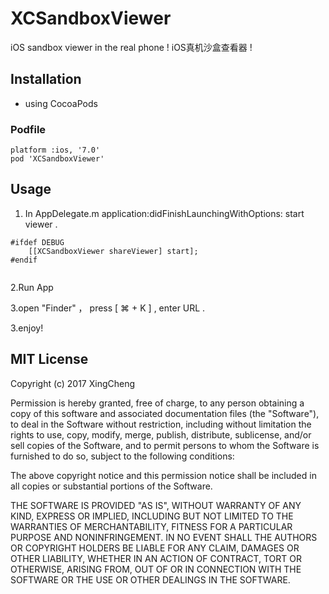 # XCSandboxViewer
iOS sandbox viewer in  the real phone ! iOS真机沙盒查看器 !

## Installation

- using CocoaPods

### Podfile
```
platform :ios, '7.0'
pod 'XCSandboxViewer'
```

## Usage

1. In AppDelegate.m   application:didFinishLaunchingWithOptions: start viewer .

```    
#ifdef DEBUG
    [[XCSandboxViewer shareViewer] start];
#endif
    
```
2.Run App 


3.open "Finder" ， press [ ⌘ + K ] , enter URL .


3.enjoy!




## MIT License

Copyright (c) 2017 XingCheng

Permission is hereby granted, free of charge, to any person obtaining a copy
of this software and associated documentation files (the "Software"), to deal
in the Software without restriction, including without limitation the rights
to use, copy, modify, merge, publish, distribute, sublicense, and/or sell
copies of the Software, and to permit persons to whom the Software is
furnished to do so, subject to the following conditions:

The above copyright notice and this permission notice shall be included in all
copies or substantial portions of the Software.

THE SOFTWARE IS PROVIDED "AS IS", WITHOUT WARRANTY OF ANY KIND, EXPRESS OR
IMPLIED, INCLUDING BUT NOT LIMITED TO THE WARRANTIES OF MERCHANTABILITY,
FITNESS FOR A PARTICULAR PURPOSE AND NONINFRINGEMENT. IN NO EVENT SHALL THE
AUTHORS OR COPYRIGHT HOLDERS BE LIABLE FOR ANY CLAIM, DAMAGES OR OTHER
LIABILITY, WHETHER IN AN ACTION OF CONTRACT, TORT OR OTHERWISE, ARISING FROM,
OUT OF OR IN CONNECTION WITH THE SOFTWARE OR THE USE OR OTHER DEALINGS IN THE
SOFTWARE.


